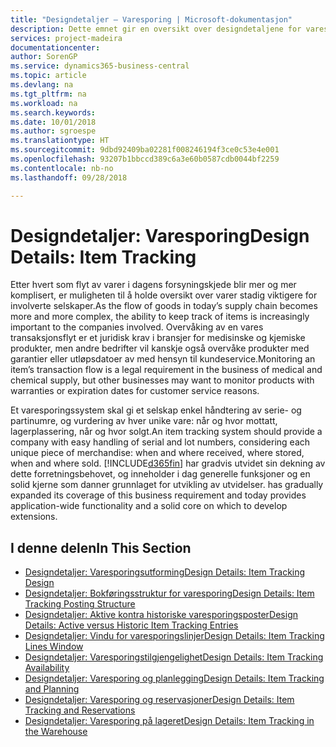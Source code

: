 ```yaml
---
title: "Designdetaljer – Varesporing | Microsoft-dokumentasjon"
description: Dette emnet gir en oversikt over designdetaljene for varesporing.
services: project-madeira
documentationcenter: 
author: SorenGP
ms.service: dynamics365-business-central
ms.topic: article
ms.devlang: na
ms.tgt_pltfrm: na
ms.workload: na
ms.search.keywords: 
ms.date: 10/01/2018
ms.author: sgroespe
ms.translationtype: HT
ms.sourcegitcommit: 9dbd92409ba02281f008246194f3ce0c53e4e001
ms.openlocfilehash: 93207b1bbccd389c6a3e60b0587cdb0044bf2259
ms.contentlocale: nb-no
ms.lasthandoff: 09/28/2018

---
```

# <a name="design-details-item-tracking"></a><span data-ttu-id="e9e20-103">Designdetaljer: Varesporing</span><span class="sxs-lookup"><span data-stu-id="e9e20-103">Design Details: Item Tracking</span></span>
<span data-ttu-id="e9e20-104">Etter hvert som flyt av varer i dagens forsyningskjede blir mer og mer komplisert, er muligheten til å holde oversikt over varer stadig viktigere for involverte selskaper.</span><span class="sxs-lookup"><span data-stu-id="e9e20-104">As the flow of goods in today’s supply chain becomes more and more complex, the ability to keep track of items is increasingly important to the companies involved.</span></span> <span data-ttu-id="e9e20-105">Overvåking av en vares transaksjonsflyt er et juridisk krav i bransjer for medisinske og kjemiske produkter, men andre bedrifter vil kanskje også overvåke produkter med garantier eller utløpsdatoer av med hensyn til kundeservice.</span><span class="sxs-lookup"><span data-stu-id="e9e20-105">Monitoring an item’s transaction flow is a legal requirement in the business of medical and chemical supply, but other businesses may want to monitor products with warranties or expiration dates for customer service reasons.</span></span>  

<span data-ttu-id="e9e20-106">Et varesporingssystem skal gi et selskap enkel håndtering av serie- og partinumre, og vurdering av hver unike vare: når og hvor mottatt, lagerplassering, når og hvor solgt.</span><span class="sxs-lookup"><span data-stu-id="e9e20-106">An item tracking system should provide a company with easy handling of serial and lot numbers, considering each unique piece of merchandise: when and where received, where stored, when and where sold.</span></span> [!INCLUDE[d365fin](includes/d365fin_md.md)] <span data-ttu-id="e9e20-107">har gradvis utvidet sin dekning av dette forretningsbehovet, og inneholder i dag generelle funksjoner og en solid kjerne som danner grunnlaget for utvikling av utvidelser.</span><span class="sxs-lookup"><span data-stu-id="e9e20-107"> has gradually expanded its coverage of this business requirement and today provides application-wide functionality and a solid core on which to develop extensions.</span></span>  

## <a name="in-this-section"></a><span data-ttu-id="e9e20-108">I denne delen</span><span class="sxs-lookup"><span data-stu-id="e9e20-108">In This Section</span></span>  
* [<span data-ttu-id="e9e20-109">Designdetaljer: Varesporingsutforming</span><span class="sxs-lookup"><span data-stu-id="e9e20-109">Design Details: Item Tracking Design</span></span>](design-details-item-tracking-design.md)  
* [<span data-ttu-id="e9e20-110">Designdetaljer: Bokføringsstruktur for varesporing</span><span class="sxs-lookup"><span data-stu-id="e9e20-110">Design Details: Item Tracking Posting Structure</span></span>](design-details-item-tracking-posting-structure.md)  
* [<span data-ttu-id="e9e20-111">Designdetaljer: Aktive kontra historiske varesporingsposter</span><span class="sxs-lookup"><span data-stu-id="e9e20-111">Design Details: Active versus Historic Item Tracking Entries</span></span>](design-details-active-versus-historic-item-tracking-entries.md)  
* [<span data-ttu-id="e9e20-112">Designdetaljer: Vindu for varesporingslinjer</span><span class="sxs-lookup"><span data-stu-id="e9e20-112">Design Details: Item Tracking Lines Window</span></span>](design-details-item-tracking-lines-window.md)  
* [<span data-ttu-id="e9e20-113">Designdetaljer: Varesporingstilgjengelighet</span><span class="sxs-lookup"><span data-stu-id="e9e20-113">Design Details: Item Tracking Availability</span></span>](design-details-item-tracking-availability.md)  
* [<span data-ttu-id="e9e20-114">Designdetaljer: Varesporing og planlegging</span><span class="sxs-lookup"><span data-stu-id="e9e20-114">Design Details: Item Tracking and Planning</span></span>](design-details-item-tracking-and-planning.md)  
* [<span data-ttu-id="e9e20-115">Designdetaljer: Varesporing og reservasjoner</span><span class="sxs-lookup"><span data-stu-id="e9e20-115">Design Details: Item Tracking and Reservations</span></span>](design-details-item-tracking-and-reservations.md)  
* [<span data-ttu-id="e9e20-116">Designdetaljer: Varesporing på lageret</span><span class="sxs-lookup"><span data-stu-id="e9e20-116">Design Details: Item Tracking in the Warehouse</span></span>](design-details-item-tracking-in-the-warehouse.md)

